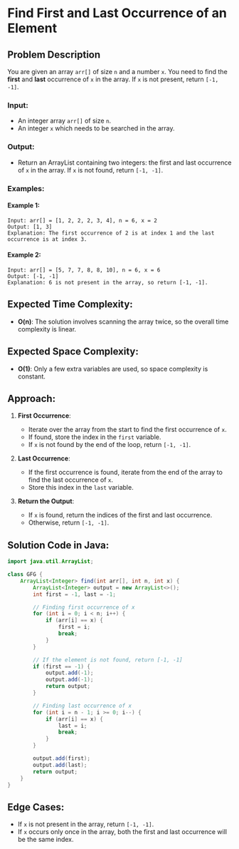 
# Find First and Last Occurrence of an Element

## Problem Description
You are given an array `arr[]` of size `n` and a number `x`. You need to find the **first** and **last** occurrence of `x` in the array. If `x` is not present, return `[-1, -1]`.

### Input:
- An integer array `arr[]` of size `n`.
- An integer `x` which needs to be searched in the array.

### Output:
- Return an ArrayList containing two integers: the first and last occurrence of `x` in the array. If `x` is not found, return `[-1, -1]`.

### Examples:

#### Example 1:
```
Input: arr[] = [1, 2, 2, 2, 3, 4], n = 6, x = 2
Output: [1, 3]
Explanation: The first occurrence of 2 is at index 1 and the last occurrence is at index 3.
```

#### Example 2:
```
Input: arr[] = [5, 7, 7, 8, 8, 10], n = 6, x = 6
Output: [-1, -1]
Explanation: 6 is not present in the array, so return [-1, -1].
```

## Expected Time Complexity:
- **O(n)**: The solution involves scanning the array twice, so the overall time complexity is linear.

## Expected Space Complexity:
- **O(1)**: Only a few extra variables are used, so space complexity is constant.

## Approach:
1. **First Occurrence**: 
   - Iterate over the array from the start to find the first occurrence of `x`.
   - If found, store the index in the `first` variable.
   - If `x` is not found by the end of the loop, return `[-1, -1]`.

2. **Last Occurrence**:
   - If the first occurrence is found, iterate from the end of the array to find the last occurrence of `x`.
   - Store this index in the `last` variable.

3. **Return the Output**:
   - If `x` is found, return the indices of the first and last occurrence.
   - Otherwise, return `[-1, -1]`.

## Solution Code in Java:
```java
import java.util.ArrayList;

class GFG {
    ArrayList<Integer> find(int arr[], int n, int x) {
        ArrayList<Integer> output = new ArrayList<>();
        int first = -1, last = -1;

        // Finding first occurrence of x
        for (int i = 0; i < n; i++) {
            if (arr[i] == x) {
                first = i;
                break;
            }
        }

        // If the element is not found, return [-1, -1]
        if (first == -1) {
            output.add(-1);
            output.add(-1);
            return output;
        }

        // Finding last occurrence of x
        for (int i = n - 1; i >= 0; i--) {
            if (arr[i] == x) {
                last = i;
                break;
            }
        }

        output.add(first);
        output.add(last);
        return output;
    }
}
```

## Edge Cases:
- If `x` is not present in the array, return `[-1, -1]`.
- If `x` occurs only once in the array, both the first and last occurrence will be the same index.
